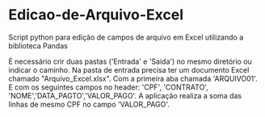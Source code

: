 # Edicao-de-Arquivo-Excel
Script python para edição de campos de arquivo em Excel utilizando a biblioteca Pandas

É necessário crir duas pastas ('Entrada' e 'Saida') no mesmo diretório ou indicar o caminho.
Na pasta de entrada precisa ter um documento Excel chamado "Arquivo_Excel.xlsx".
Com a primeira aba chamada 'ARQUIVO01'.
E com os seguintes campos no header: 'CPF', 'CONTRATO', 'NOME','DATA_PAGTO','VALOR_PAGO'.
A aplicação realiza a soma das linhas de mesmo CPF no campo 'VALOR_PAGO'.
